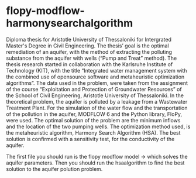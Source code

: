 # flopy-modflow-harmonysearchalgorithm
Diploma thesis for Aristotle University of Thessaloniki for Intergrated Master's Degree in Civil Engineering.
The thesis’ goal is the optimal remediation of an aquifer, with the method of extracting the polluting substance from the aquifer with wells (“Pump and Treat” method). The thesis research started in collaboration with the Karlsruhe Institute of Technology (KIT), with the title “Integrated water management system with the combined use of opensource software and metaheuristic optimization algorithms”. The data used in the problem, were taken from the assignment of the course “Exploitation and Protection of Groundwater Resources” of the School of Civil Engineering, Aristotle University of Thessaloniki. In the theoretical problem, the aquifer is polluted by a leakage from a Wastewater Treatment Plant. For the simulation of the water flow and the transportation of the pollution in the aquifer, MODFLOW 6 and the Python library, FloPy, were used. The optimal solution of the problem are the minimum inflows and the location of the two pumping wells. The optimization method used, is the metaheuristic algorithm, Harmony Search Algorithm (HSA). The best solution is confirmed with a sensitivity test, for the conductivity of the aquifer.

The first file you should run is the flopy modflow model -> which solves the aquifer parameters.
Then you should run the hsaalgorithm to find the best solution to the aquifer polution problem.
